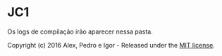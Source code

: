 # JC1

Os logs de compilação irão aparecer nessa pasta.

Copyright (c) 2016 Alex, Pedro e Igor - Released under the [MIT license](LICENSE).